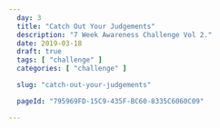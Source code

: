 ```yaml
---
  day: 3
  title: "Catch Out Your Judgements"
  description: "7 Week Awareness Challenge Vol 2."
  date: 2019-03-18
  draft: true
  tags: [ "challenge" ]
  categories: [ "challenge" ]

  slug: "catch-out-your-judgements"

  pageId: "795969FD-15C9-435F-BC60-8335C6060C09"

---
```


